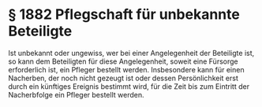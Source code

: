# § 1882 Pflegschaft für unbekannte Beteiligte
Ist unbekannt oder ungewiss, wer bei einer Angelegenheit der Beteiligte ist, so kann dem Beteiligten für diese Angelegenheit, soweit eine Fürsorge erforderlich ist, ein Pfleger bestellt werden. Insbesondere kann für einen Nacherben, der noch nicht gezeugt ist oder dessen Persönlichkeit erst durch ein künftiges Ereignis bestimmt wird, für die Zeit bis zum Eintritt der Nacherbfolge ein Pfleger bestellt werden.